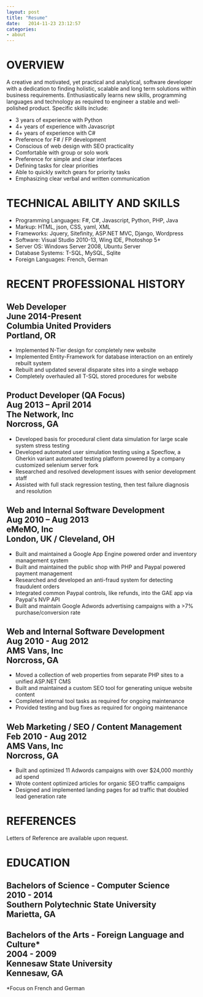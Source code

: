 ```yaml
---
layout: post
title: "Resume"
date:   2014-11-23 23:12:57
categories:
- about
---
```


<div class="entry-content" id="entry-content-text">
<h1>OVERVIEW</h1>
<p>A creative and motivated, yet practical and analytical, software developer with a dedication to finding holistic, scalable and long term solutions within business requirements. Enthusiastically learns new skills, programming languages and technology as required to engineer a stable and well-polished product. Specific skills include:</p>

<ul class="two-column-list"><li>3 years of experience with Python</li><li>4+ years of experience with Javascript</li><li>4+ years of experience with C#</li><li>Preference for F# / FP development</li><li>Conscious of web design with SEO practicality</li><li>Comfortable with group or solo work</li><li>Preference for simple and clear interfaces</li><li>Defining tasks for clear priorities</li><li>Able to quickly switch gears for priority tasks</li><li>Emphasizing clear verbal and written communication</li></ul>

<h1>TECHNICAL ABILITY AND SKILLS</h1>
<ul class="content-text"><li>Programming Languages: F#, C#, Javascript, Python, PHP, Java</li><li>Markup: HTML, json, CSS, yaml, XML</li><li>Frameworks: Jquery, Sitefinity, ASP.NET MVC, Django, Wordpress</li><li>Software: Visual Studio 2010-13, Wing IDE, Photoshop 5+</li><li>Server OS: Windows Server 2008, Ubuntu Server</li><li>Database Systems: T-SQL, MySQL, Sqlite</li><li>Foreign Languages: French, German</li></ul>

<h1>RECENT PROFESSIONAL HISTORY</h1>
<h2><div class="left-h2">Web Developer</div><div class="right-h2">June 2014-Present</div>
<div class="left-h2">Columbia United Providers</div><div class="right-h2">Portland, OR</div></h2>
<ul class="content-text">
<li>Implemented N-Tier design for completely new website</li>
<li>Implemented Entity-Framework for database interaction on an entirely rebuilt system</li>
<li>Rebuilt and updated several disparate sites into a single webapp</li>
<li>Completely overhauled all T-SQL stored procedures for website</li>
</ul>
<h2><div class="left-h2">Product Developer (QA Focus)</div><div class="right-h2">Aug 2013 – April 2014</div>
<div class="left-h2">The Network, Inc</div><div class="right-h2">Norcross, GA</div></h2>
<ul class="content-text"><li>Developed basis for procedural client data simulation for large scale system stress testing</li><li>Developed automated user simulation testing using a Specflow, a Gherkin variant automated testing platform powered by a company customized selenium server fork</li><li>Researched and resolved development issues with senior development staff</li><li>Assisted with full stack regression testing, then test failure diagnosis and resolution</li></ul>
<h2><div class="left-h2">Web and Internal Software Development</div><div class="right-h2">Aug 2010 – Aug 2013</div>
<div class="left-h2">eMeMO, Inc	</div><div class="right-h2">London, UK / Cleveland, OH</div></h2>
<ul class="content-text"><li>Built and maintained a Google App Engine powered order and inventory management system</li><li>Built and maintained the public shop with PHP and Paypal powered payment management</li><li>Researched and developed an anti-fraud system for detecting fraudulent orders</li><li>Integrated common Paypal controls, like refunds, into the GAE app via Paypal's NVP API</li><li>Built and maintain Google Adwords advertising campaigns with a &gt;7% purchase/conversion rate</li></ul>
<h2><div class="left-h2">Web and Internal Software Development</div><div class="right-h2">Aug 2010 - Aug 2012</div>
<div class="left-h2">AMS Vans, Inc</div><div class="right-h2">Norcross, GA</div></h2>
<ul class="content-text"><li>Moved a collection of web properties from separate PHP sites to a unified ASP.NET CMS</li><li>Built and maintained a custom SEO tool for generating unique website content </li><li>Completed internal tool tasks as required for ongoing maintenance</li><li>Provided testing and bug fixes as required for ongoing maintenance</li></ul>
<h2><div class="left-h2">Web Marketing / SEO / Content Management</div><div class="right-h2">Feb 2010 - Aug 2012</div>
<div class="left-h2">AMS Vans, Inc</div><div class="right-h2">Norcross, GA</div></h2>
<ul class="content-text"><li>Built and optimized 11 Adwords campaigns with over $24,000 monthly ad spend</li><li>Wrote content optimized articles for organic SEO traffic campaigns</li><li>Designed and implemented landing pages for ad traffic that doubled lead generation rate</li></ul>

<h1>REFERENCES</h1>
<p>Letters of Reference are available upon request.</p>

<h1>EDUCATION</h1>
<h2><div class="left-h2">Bachelors of Science - Computer Science</div><div class="right-h2">2010 - 2014</div>
<div class="left-h2">Southern Polytechnic State University</div><div class="right-h2">Marietta, GA</div></h2>


<h2><div class="left-h2">Bachelors of the Arts - Foreign Language and Culture*</div><div class="right-h2">2004 - 2009</div>
<div class="left-h2">Kennesaw State University</div><div class="right-h2">Kennesaw, GA</div></h2>
*Focus on French and German
</div>
